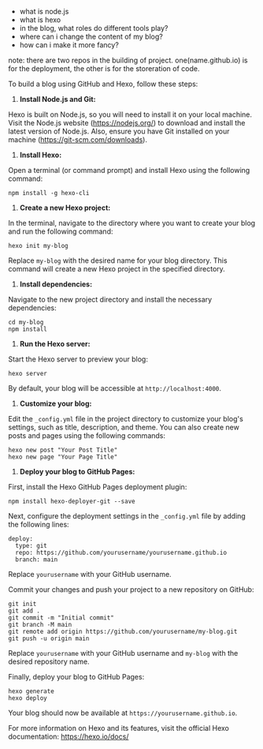 -  what is node.js
-  what is hexo
-  in the blog, what roles do different tools play?
-  where can i change the content of my blog?
-  how can i make it more fancy?

note: there are two repos in the building of project. one(name.github.io) is for the deployment, the other is for the storeration of code.



To build a blog using GitHub and Hexo, follow these steps:

1. **Install Node.js and Git:**

Hexo is built on Node.js, so you will need to install it on your local machine. Visit the Node.js website (https://nodejs.org/) to download and install the latest version of Node.js. Also, ensure you have Git installed on your machine (https://git-scm.com/downloads).

1. **Install Hexo:**

Open a terminal (or command prompt) and install Hexo using the following command:

```
npm install -g hexo-cli
```

1. **Create a new Hexo project:**

In the terminal, navigate to the directory where you want to create your blog and run the following command:

```
hexo init my-blog
```

Replace `my-blog` with the desired name for your blog directory. This command will create a new Hexo project in the specified directory.

1. **Install dependencies:**

Navigate to the new project directory and install the necessary dependencies:

```
cd my-blog
npm install
```

1. **Run the Hexo server:**

Start the Hexo server to preview your blog:

```
hexo server
```

By default, your blog will be accessible at `http://localhost:4000`.

1. **Customize your blog:**

Edit the `_config.yml` file in the project directory to customize your blog's settings, such as title, description, and theme. You can also create new posts and pages using the following commands:

```
hexo new post "Your Post Title"
hexo new page "Your Page Title"
```

1. **Deploy your blog to GitHub Pages:**

First, install the Hexo GitHub Pages deployment plugin:

```
npm install hexo-deployer-git --save
```

Next, configure the deployment settings in the `_config.yml` file by adding the following lines:

```
deploy:
  type: git
  repo: https://github.com/yourusername/yourusername.github.io
  branch: main
```

Replace `yourusername` with your GitHub username.

Commit your changes and push your project to a new repository on GitHub:

```
git init
git add .
git commit -m "Initial commit"
git branch -M main
git remote add origin https://github.com/yourusername/my-blog.git
git push -u origin main
```

Replace `yourusername` with your GitHub username and `my-blog` with the desired repository name.

Finally, deploy your blog to GitHub Pages:

```
hexo generate
hexo deploy
```

Your blog should now be available at `https://yourusername.github.io`.

For more information on Hexo and its features, visit the official Hexo documentation: https://hexo.io/docs/